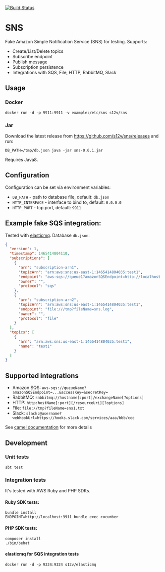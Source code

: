 [![Build Status](https://travis-ci.org/s12v/sns.svg?branch=master)](https://travis-ci.org/s12v/sns)
# SNS

Fake Amazon Simple Notification Service (SNS) for testing. Supports:
 - Create/List/Delete topics
 - Subscribe endpoint
 - Publish message
 - Subscription persistence
 - Integrations with SQS, File, HTTP, RabbitMQ, Slack

## Usage

### Docker

```
docker run -d -p 9911:9911 -v example:/etc/sns s12v/sns
```

### Jar

Download the latest release from https://github.com/s12v/sns/releases and run:
```
DB_PATH=/tmp/db.json java -jar sns-0.0.1.jar
```
Requires Java8.

## Configuration

Configuration can be set via environment variables:
 - `DB_PATH` - path to database file, default: `db.json`
 - `HTTP_INTERFACE` - interface to bind to, default: `0.0.0.0`
 - `HTTP_PORT` - tcp port, default: `9911`

## Example fake SQS integration:

Tested with [elasticmq](https://github.com/adamw/elasticmq). Database `db.json`:

```json
{
  "version": 1,
  "timestamp": 1465414804110,
  "subscriptions": [
    {
      "arn": "subscription-arn1",
      "topicArn": "arn:aws:sns:us-east-1:1465414804035:test1",
      "endpoint": "aws-sqs://queue1?amazonSQSEndpoint=http://localhost:9324&accessKey=&secretKey=",
      "owner": "",
      "protocol": "sqs"
    },
    {
      "arn": "subscription-arn2",
      "topicArn": "arn:aws:sns:us-east-1:1465414804035:test1",
      "endpoint": "file:///tmp?fileName=sns.log",
      "owner": "",
      "protocol": "file"
    }
  ],
  "topics": [
    {
      "arn": "arn:aws:sns:us-east-1:1465414804035:test1",
      "name": "test1"
    }
  ]
}
```

## Supported integrations

 - Amazon SQS: `aws-sqs://queueName?amazonSQSEndpoint=...&accessKey=&secretKey=`
 - RabbitMQ: `rabbitmq://hostname[:port]/exchangeName[?options]`
 - HTTP: `http:hostName[:port][/resourceUri][?options]`
 - File: `file://tmp?fileName=sns1.txt`
 - Slack: `slack:@username?webhookUrl=https://hooks.slack.com/services/aaa/bbb/ccc`

See [camel documentation](http://camel.apache.org/components.html) for more details

## Development

### Unit tests

`sbt test`

### Integration tests

It's tested with AWS Ruby and PHP SDKs.

#### Ruby SDK tests:
```
bundle install
ENDPOINT=http://localhost:9911 bundle exec cucumber
```

#### PHP SDK tests:
```
composer install
./bin/behat
```

#### elasticmq for SQS integration tests
```
docker run -d -p 9324:9324 s12v/elasticmq
```
